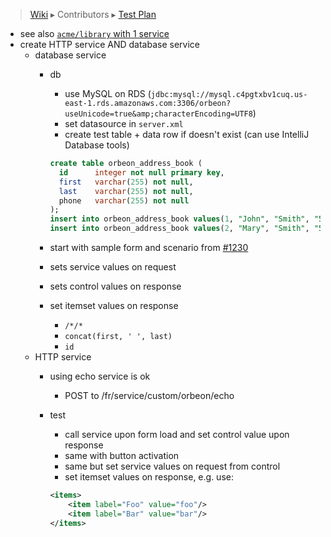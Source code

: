 > [Wiki](Home) ▸ Contributors ▸ [Test Plan](./Contributors-:-Test-Plan)

- see also [`acme/library` with 1 service](./Contributors-:-Test-Plan-:-Section-Templates)
- create HTTP service AND database service
    - database service
        - db
            - use MySQL on RDS (`jdbc:mysql://mysql.c4pgtxbv1cuq.us-east-1.rds.amazonaws.com:3306/orbeon?useUnicode=true&amp;characterEncoding=UTF8`)
            - set datasource in `server.xml`
            - create test table + data row if doesn't exist (can use IntelliJ Database tools)

            ```sql
            create table orbeon_address_book (
              id      integer not null primary key,
              first   varchar(255) not null,
              last    varchar(255) not null,
              phone   varchar(255) not null
            );
            insert into orbeon_address_book values(1, "John", "Smith", "5551231234");
            insert into orbeon_address_book values(2, "Mary", "Smith", "5551111111");
            ```
        - start with sample form and scenario from [#1230][2]
        - sets service values on request
        - sets control values on response
        - set itemset values on response 
            - `/*/*`
            - `concat(first, ' ', last)`
            - `id`
    - HTTP service
        - using echo service is ok
            - POST to /fr/service/custom/orbeon/echo
        - test
            - call service upon form load and set control value upon response
            - same with button activation
            - same but set service values on request from control
            - set itemset values on response, e.g. use:

            ```xml
            <items>
                <item label="Foo" value="foo"/>
                <item label="Bar" value="bar"/>
            </items>
            ```

[2]: https://github.com/orbeon/orbeon-forms/issues/1230